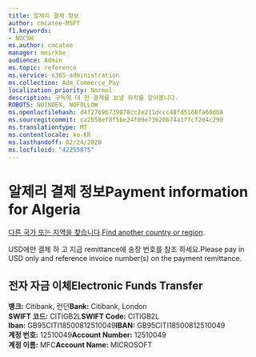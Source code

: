 ```yaml
---
title: 알제리 결제 정보
author: cmcatee-MSFT
f1.keywords:
- NOCSH
ms.author: cmcatee
manager: mnirkhe
audience: Admin
ms.topic: reference
ms.service: o365-administration
ms.collection: Adm_Commerce_Pay
localization_priority: Normal
description: 구독에 대 한 결제를 보낼 위치를 알아봅니다.
ROBOTS: NOINDEX, NOFOLLOW
ms.openlocfilehash: d4f2769b739878cc2e211dccc48fd5168fa60db8
ms.sourcegitcommit: ca2b58ef8f5be24f09e73620b74a1ffcf2d4c290
ms.translationtype: MT
ms.contentlocale: ko-KR
ms.lasthandoff: 02/24/2020
ms.locfileid: "42255875"
---
```

# <a name="payment-information-for-algeria"></a><span data-ttu-id="ad534-103">알제리 결제 정보</span><span class="sxs-lookup"><span data-stu-id="ad534-103">Payment information for Algeria</span></span>

<span data-ttu-id="ad534-104">[다른 국가 또는 지역을 찾습니다](../billing-and-payments/pay-for-your-subscription.md).</span><span class="sxs-lookup"><span data-stu-id="ad534-104">[Find another country or region](../billing-and-payments/pay-for-your-subscription.md).</span></span>

<span data-ttu-id="ad534-105">USD에만 결제 하 고 지급 remittance에 송장 번호를 참조 하세요.</span><span class="sxs-lookup"><span data-stu-id="ad534-105">Please pay in USD only and reference invoice number(s) on the payment remittance.</span></span>

## <a name="electronic-funds-transfer"></a><span data-ttu-id="ad534-106">전자 자금 이체</span><span class="sxs-lookup"><span data-stu-id="ad534-106">Electronic Funds Transfer</span></span>

<span data-ttu-id="ad534-107">**뱅크:** Citibank, 런던</span><span class="sxs-lookup"><span data-stu-id="ad534-107">**Bank:** Citibank, London</span></span>  
<span data-ttu-id="ad534-108">**SWIFT 코드:** CITIGB2L</span><span class="sxs-lookup"><span data-stu-id="ad534-108">**SWIFT Code:** CITIGB2L</span></span>  
<span data-ttu-id="ad534-109">**Iban:** GB95CITI18500812510049</span><span class="sxs-lookup"><span data-stu-id="ad534-109">**IBAN:** GB95CITI18500812510049</span></span>  
<span data-ttu-id="ad534-110">**계정 번호:** 12510049</span><span class="sxs-lookup"><span data-stu-id="ad534-110">**Account Number:** 12510049</span></span>  
<span data-ttu-id="ad534-111">**계정 이름:** MFC</span><span class="sxs-lookup"><span data-stu-id="ad534-111">**Account Name:** MICROSOFT</span></span>  